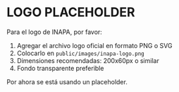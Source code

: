 # LOGO PLACEHOLDER

Para el logo de INAPA, por favor:

1. Agregar el archivo logo oficial en formato PNG o SVG
2. Colocarlo en `public/images/inapa-logo.png`
3. Dimensiones recomendadas: 200x60px o similar
4. Fondo transparente preferible

Por ahora se está usando un placeholder.
